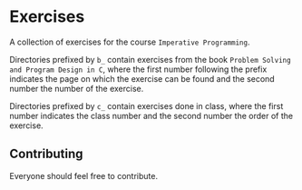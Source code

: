 # Exercises

A collection of exercises for the course `Imperative Programming`.

Directories prefixed by `b_` contain exercises from the book `Problem Solving and Program Design in C`, where the first
number following the prefix indicates the page on which the exercise can be found and the second number the number of
the exercise.

Directories prefixed by `c_` contain exercises done in class, where the first number indicates the class number and the
second number the order of the exercise.

## Contributing

Everyone should feel free to contribute.

